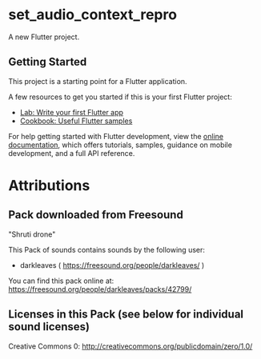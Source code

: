 # set_audio_context_repro

A new Flutter project.

## Getting Started

This project is a starting point for a Flutter application.

A few resources to get you started if this is your first Flutter project:

- [Lab: Write your first Flutter app](https://docs.flutter.dev/get-started/codelab)
- [Cookbook: Useful Flutter samples](https://docs.flutter.dev/cookbook)

For help getting started with Flutter development, view the
[online documentation](https://docs.flutter.dev/), which offers tutorials,
samples, guidance on mobile development, and a full API reference.



# Attributions
Pack downloaded from Freesound
----------------------------------------

"Shruti drone"

This Pack of sounds contains sounds by the following user:
 - darkleaves ( https://freesound.org/people/darkleaves/ )

You can find this pack online at: https://freesound.org/people/darkleaves/packs/42799/


Licenses in this Pack (see below for individual sound licenses)
---------------------------------------------------------------

Creative Commons 0: http://creativecommons.org/publicdomain/zero/1.0/
